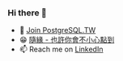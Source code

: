 ### Hi there 👋
- :elephant: [Join PostgreSQL.TW](https://www.facebook.com/groups/pgsql.tw)
- 😁 [隨緣 - 也許你會不小心點到](https://ycku.csie.org/)
- 📫 Reach me on [LinkedIn](https://www.linkedin.com/in/ycku/)

<!--
**ycku/ycku** is a ✨ _special_ ✨ repository because its `README.md` (this file) appears on your GitHub profile.

Here are some ideas to get you started:

- 🔭 I’m currently working on ...
- 🌱 I’m currently learning ...
- 👯 I’m looking to collaborate on ...
- 🤔 I’m looking for help with ...
- 💬 Ask me about ...
- 📫 How to reach me: ...
- 😄 Pronouns: ...
- ⚡ Fun fact: ...
-->
